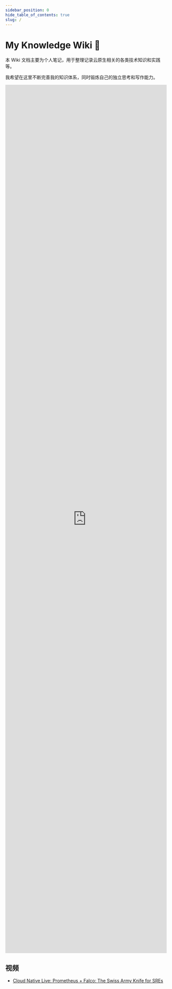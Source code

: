 ```yaml
---
sidebar_position: 0
hide_table_of_contents: true
slug: /
---
```

# My Knowledge Wiki 🎉

本 Wiki 文档主要为个人笔记，用于整理记录云原生相关的各类技术知识和实践等。

我希望在这里不断完善我的知识体系，同时锻炼自己的独立思考和写作能力。

<iframe src="https://roadmap.sh/devops" scrolling="no" height="2700" width="100%" frameborder="0"></iframe>


## 视频
- [Cloud Native Live: Prometheus + Falco: The Swiss Army Knife for SREs](https://www.youtube.com/watch?v=AeeXSm0Zzfk)
